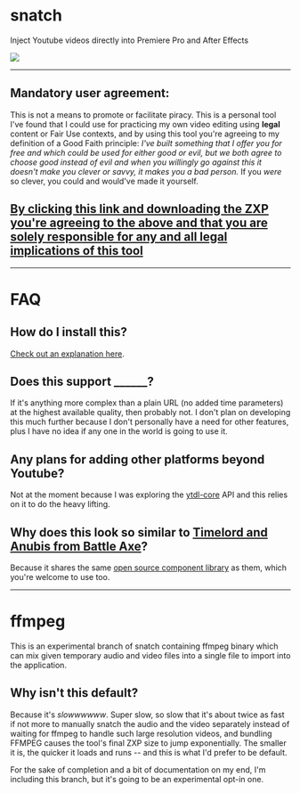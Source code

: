 # snatch

Inject Youtube videos directly into Premiere Pro and After Effects

![](https://thumbs.gfycat.com/ThirstyMeanArrowcrab-size_restricted.gif)

---

## Mandatory user agreement:

This is not a means to promote or facilitate piracy. This is a personal tool I've found that I could use for practicing my own video editing using **legal** content or Fair Use contexts, and by using this tool you're agreeing to my definition of a Good Faith principle: _I've built something that I offer you for free and which could be used for either good or evil, but we both agree to choose good instead of evil and when you willingly go against this it doesn't make you clever or savvy, it makes you a bad person._ If you _were_ so clever, you could and would've made it yourself.

## [By clicking this link and downloading the ZXP you're agreeing to the above and that you are solely responsible for any and all legal implications of this tool](https://github.com/Inventsable/snatch/raw/master/archive/snatch_1.0.2.zxp)

---

# FAQ

## How do I install this?

[Check out an explanation here](https://help.battleaxe.co/overlord/#installation).

## Does this support **\_\_\_\_\_\_**?

If it's anything more complex than a plain URL (no added time parameters) at the highest available quality, then probably not. I don't plan on developing this much further because I don't personally have a need for other features, plus I have no idea if any one in the world is going to use it.

## Any plans for adding other platforms beyond Youtube?

Not at the moment because I was exploring the [ytdl-core](https://github.com/fent/node-ytdl-core#readme) API and this relies on it to do the heavy lifting.

## Why does this look so similar to [Timelord and Anubis from Battle Axe](https://www.battleaxe.co/)?

Because it shares the same [open source component library](https://github.com/battleaxedotco/brutalism#-brutalism) as them, which you're welcome to use too.

---

# ffmpeg

This is an experimental branch of snatch containing ffmpeg binary which can mix given temporary audio and video files into a single file to import into the application.

## Why isn't this default?

Because it's _slowwwwww_. Super slow, so slow that it's about twice as fast if not more to manually snatch the audio and the video separately instead of waiting for ffmpeg to handle such large resolution videos, and bundling FFMPEG causes the tool's final ZXP size to jump exponentially. The smaller it is, the quicker it loads and runs -- and this is what I'd prefer to be default.

For the sake of completion and a bit of documentation on my end, I'm including this branch, but it's going to be an experimental opt-in one.
